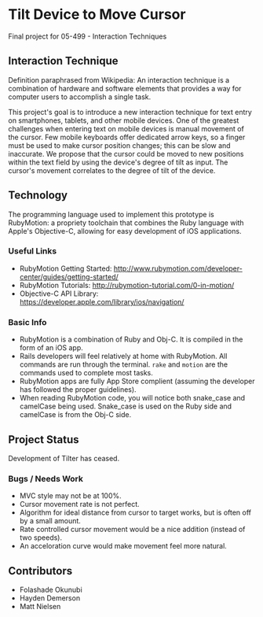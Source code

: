 # Tilt Device to Move Cursor

Final project for 05-499 - Interaction Techniques

## Interaction Technique

Definition paraphrased from Wikipedia: An interaction technique is a combination of hardware and software elements that provides a way for computer users to accomplish a single task.

This project's goal is to introduce a new interaction technique for text entry on smartphones, tablets, and other mobile devices. One of the greatest challenges when entering text on mobile devices is manual movement of the cursor. Few mobile keyboards offer dedicated arrow keys, so a finger must be used to make cursor position changes; this can be slow and inaccurate. We propose that the cursor could be moved to new positions within the text field by using the device's degree of tilt as input. The cursor's movement correlates to the degree of tilt of the device.

## Technology

The programming language used to implement this prototype is RubyMotion: a propriety toolchain that combines the Ruby language with Apple's Objective-C, allowing for easy development of iOS applications.

### Useful Links

* RubyMotion Getting Started: http://www.rubymotion.com/developer-center/guides/getting-started/
* RubyMotion Tutorials: http://rubymotion-tutorial.com/0-in-motion/
* Objective-C API Library: https://developer.apple.com/library/ios/navigation/

### Basic Info

* RubyMotion is a combination of Ruby and Obj-C. It is compiled in the form of an iOS app.
* Rails developers will feel relatively at home with RubyMotion. All commands are run through the terminal. `rake` and `motion` are the commands used to complete most tasks.
* RubyMotion apps are fully App Store complient (assuming the developer has followed the proper guidelines).
* When reading RubyMotion code, you will notice both snake\_case and camelCase being used. Snake\_case is used on the Ruby side and camelCase is from the Obj-C side.

## Project Status

Development of Tilter has ceased.

### Bugs / Needs Work

* MVC style may not be at 100%.
* Cursor movement rate is not perfect.
* Algorithm for ideal distance from cursor to target works, but is often off by a small amount.
* Rate controlled cursor movement would be a nice addition (instead of two speeds).
* An acceloration curve would make movement feel more natural.

## Contributors

* Folashade Okunubi
* Hayden Demerson
* Matt Nielsen
